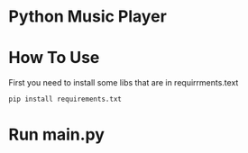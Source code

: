 # Python Music Player
# How To Use

First you need to install some libs that are in requirrments.text

```
pip install requirements.txt
```

# Run main.py